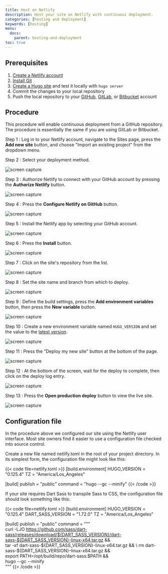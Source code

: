 ```yaml
---
title: Host on Netlify
description: Host your site on Netlify with continuous deployment.
categories: [hosting and deployment]
keywords: [hosting]
menu:
  docs:
    parent: hosting-and-deployment
toc: true
---
```


## Prerequisites

1. [Create a Netlify account]
2. [Install Git]
3. [Create a Hugo site] and test it locally with `hugo server`
4. Commit the changes to your local repository
4. Push the local repository to your [GitHub], [GitLab], or [Bitbucket] account

[Bitbucket]: https://bitbucket.org/product
[Create a Hugo site]: /getting-started/quick-start/
[Create a Netlify account]: https://app.netlify.com/signup
[GitHub]: https://github.com
[GitLab]: https://about.gitlab.com/
[Install Git]: https://git-scm.com/book/en/v2/Getting-Started-Installing-Git

## Procedure

This procedure will enable continuous deployment from a GitHub repository. The procedure is essentially the same if you are using GitLab or Bitbucket.

Step 1
: Log in to your Netlify account, navigate to the Sites page, press the **Add new site** button, and choose "Import an existing project" from the dropdown menu.

Step 2
: Select your deployment method.

![screen capture](netlify-step-02.png)

Step 3
: Authorize Netlify to connect with your GitHub account by pressing the **Authorize Netlify** button.

![screen capture](netlify-step-03.png)

Step 4
: Press the **Configure Netlify on GitHub** button.

![screen capture](netlify-step-04.png)

Step 5
: Install the Netlify app by selecting your GitHub account.

![screen capture](netlify-step-05.png)

Step 6
: Press the **Install** button.

![screen capture](netlify-step-06.png)

Step 7
: Click on the site's repository from the list.

![screen capture](netlify-step-07.png)

Step 8
: Set the site name and branch from which to deploy.

![screen capture](netlify-step-08.png)

Step 9
: Define the build settings, press the **Add environment variables** button, then press the **New variable** button.

![screen capture](netlify-step-09.png)

Step 10
: Create a new environment variable named `HUGO_VERSION` and set the value to the [latest version].

[latest version]: https://github.com/gohugoio/hugo/releases/latest

![screen capture](netlify-step-10.png)

Step 11
: Press the "Deploy my new site" button at the bottom of the page.

![screen capture](netlify-step-11.png)

Step 12
: At the bottom of the screen, wait for the deploy to complete, then click on the deploy log entry.

![screen capture](netlify-step-12.png)

Step 13
: Press the **Open production deploy** button to view the live site.

![screen capture](netlify-step-13.png)

## Configuration file

In the procedure above we configured our site using the Netlify user interface. Most site owners find it easier to use a configuration file checked into source control.

Create a new file named netlify.toml in the root of your project directory. In its simplest form, the configuration file might look like this:

{{< code file=netlify.toml >}}
[build.environment]
HUGO_VERSION = "0.125.4"
TZ = "America/Los_Angeles"

[build]
publish = "public"
command = "hugo --gc --minify"
{{< /code >}}

If your site requires Dart Sass to transpile Sass to CSS, the configuration file should look something like this:

{{< code file=netlify.toml >}}
[build.environment]
HUGO_VERSION = "0.125.4"
DART_SASS_VERSION = "1.72.0"
TZ = "America/Los_Angeles"

[build]
publish = "public"
command = """\
  curl -LJO https://github.com/sass/dart-sass/releases/download/${DART_SASS_VERSION}/dart-sass-${DART_SASS_VERSION}-linux-x64.tar.gz && \
  tar -xf dart-sass-${DART_SASS_VERSION}-linux-x64.tar.gz && \
  rm dart-sass-${DART_SASS_VERSION}-linux-x64.tar.gz && \
  export PATH=/opt/build/repo/dart-sass:$PATH && \
  hugo --gc --minify \
  """
{{< /code >}}
